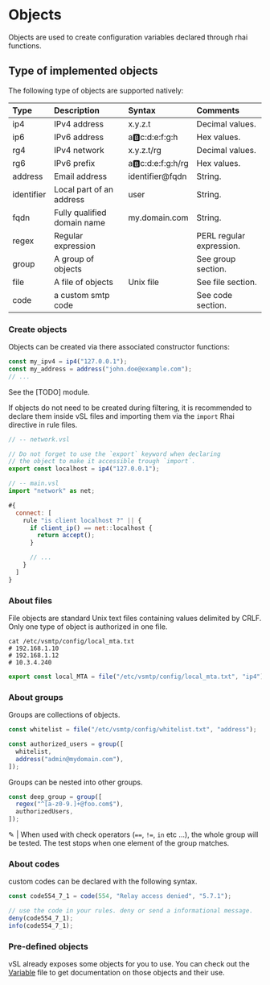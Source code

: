 # Objects

Objects are used to create configuration variables declared through rhai functions. 

## Type of implemented objects

The following type of objects are supported natively:

| Type    | Description                 | Syntax                | Comments                 |
| :------ | :-------------------------- | :-------------------- | :----------------------- |
| ip4     | IPv4 address                | x.y.z.t               | Decimal values.          |
| ip6     | IPv6 address                | a:b:c:d:e:f:g:h       | Hex values.              |
| rg4     | IPv4 network                | x.y.z.t/rg            | Decimal values.          |
| rg6     | IPv6 prefix                 | a:b:c:d:e:f:g:h/rg    | Hex values.              |
| address | Email address               | identifier@fqdn            | String.                  |
| identifier   | Local part of an address    | user                  | String.                  |
| fqdn    | Fully qualified domain name | my&#46;domain&#46;com | String.                  |
| regex   | Regular expression          |                       | PERL regular expression. |
| group   | A group of objects          |                       | See group section.       |
| file    | A file of objects           | Unix file             | See file section.        |
| code    | a custom smtp code          |                       | See code section.        |

### Create objects

Objects can be created via there associated constructor functions:

```js
const my_ipv4 = ip4("127.0.0.1");
const my_address = address("john.doe@example.com");
// ...
```

See the [TODO] module.

If objects do not need to be created during filtering, it is recommended to declare them inside vSL files and importing them via the `import` Rhai directive in rule files.

```js
// -- network.vsl

// Do not forget to use the `export` keyword when declaring
// the object to make it accessible trough `import`.
export const localhost = ip4("127.0.0.1");
```

```js
// -- main.vsl
import "network" as net;

#{
  connect: [
    rule "is client localhost ?" || {
      if client_ip() == net::localhost {
        return accept();
      }

      // ...
    }
  ]
}
```

### About files

File objects are standard Unix text files containing values delimited by CRLF.
Only one type of object is authorized in one file.

```shell
cat /etc/vsmtp/config/local_mta.txt
# 192.168.1.10
# 192.168.1.12
# 10.3.4.240
```

```js
export const local_MTA = file("/etc/vsmtp/config/local_mta.txt", "ip4");
```

### About groups

Groups are collections of objects.

```js
const whitelist = file("/etc/vsmtp/config/whitelist.txt", "address");

const authorized_users = group([
  whitelist,
  address("admin@mydomain.com"),
]);
```

Groups can be nested into other groups.

```js
const deep_group = group([
  regex("^[a-z0-9.]+@foo.com$"),
  authorizedUsers,
]);
```

&#9998; | When used with check operators (`==`, `!=`, `in` etc ...), the whole group will be tested. The test stops when one element of the group matches.

### About codes

custom codes can be declared with the following syntax.

```js
const code554_7_1 = code(554, "Relay access denied", "5.7.1");

// use the code in your rules. deny or send a informational message.
deny(code554_7_1);
info(code554_7_1);
```

### Pre-defined objects

vSL already exposes some objects for you to use. You can check out the [Variable](api/Variables.md) file to get documentation on those objects and their use.